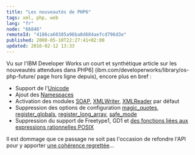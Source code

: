 ```yaml
---
title: "Les nouveautés de PHP6"
tags: xml, php, web
lang: "fr"
node: "66846"
remoteId: "4186ca60385a96ba0d684aefcd796d3e"
published: 2008-05-10T22:27:41+02:00
updated: 2016-02-12 13:33
---
```


Vu sur l'IBM Developer Works un court et synthétique article sur les nouveautés attendues dans PHP6] (ibm.com/developerworks/library/os-php-future/ page hors ligne depuis), encore plus en bref :

* Support de l'[Unicode](http://fr.wikipedia.org/wiki/Unicode)
* Ajout des [Namespaces](http://fr.wikipedia.org/wiki/Namespace)
* Activation des modules [SOAP](http://fr.php.net/manual/fr/book.soap.php), [XMLWriter](http://fr.php.net/manual/fr/book.xmlwriter.php), [XMLReader](http://fr.php.net/manual/fr/book.xmlreader.php) par défaut
* Suppression des options de configuration [magic_quotes](http://fr.php.net/manual/fr/info.configuration.php#ini.magic-quotes-gpc), [register_globals](http://fr.php.net/manual/fr/security.globals.php), [register_long_array](http://fr.php.net/manual/fr/ini.core.php#ini.register-long-arrays), [safe_mode](http://fr.php.net/manual/fr/features.safe-mode.php)
* Suppression du support de Freetype1, GD1 et [des fonctions liées aux expressions rationnelles POSIX](http://fr.php.net/manual/fr/book.regex.php)

Il est dommage que ce passage ne soit pas l'occasion de refondre l'API pour y apporter [une cohérence regrettée](http://www.phpindex.com/index.php/2007/02/28/3067-et-si-php-etait-audite-demain)...

